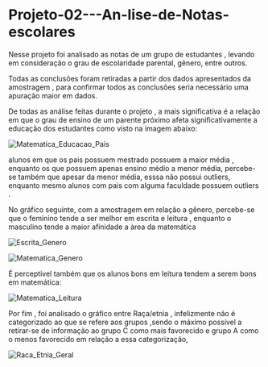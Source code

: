 # Projeto-02---An-lise-de-Notas-escolares
Nesse projeto foi analisado as notas de um grupo de estudantes , levando em consideração o grau de escolaridade parental, gênero, entre outros.

Todas as conclusões foram retiradas a partir dos dados apresentados da amostragem , para confirmar todos as conclusões seria necessário uma apuração maior em dados.

De todas as análise feitas durante o projeto , a mais significativa é a relação em que o grau de ensino de um parente próximo afeta significativamente a educação dos estudantes como visto na imagem abaixo:

   ![Matematica_Educacao_Pais](https://github.com/user-attachments/assets/c6e3d465-48e0-40c8-aa5e-0e8c599b6c8e)

alunos em que os pais possuem mestrado possuem a maior média , enquanto os que possuem apenas ensino médio a menor média, percebe-se também que apesar da menor média, esssa não possui outliers, enquanto mesmo alunos com pais com alguma faculdade possuem outliers .

No gráfico seguinte, com a amostragem em relação a gênero, percebe-se que o feminino tende a ser melhor em escrita e leitura , enquanto o masculino tende a maior afinidade a àrea da matemática 

  ![Escrita_Genero](https://github.com/user-attachments/assets/4086ac8b-23d5-453f-92bd-d4575b5e1053)
                
  ![Matematica_Genero](https://github.com/user-attachments/assets/a9a70073-a530-4c36-96c7-42dae5ed9081)

É perceptivel também que os alunos bons em leitura tendem a serem bons em matemática:
                
   ![Matematica_Leitura](https://github.com/user-attachments/assets/f73597d3-65b5-46cf-a6de-1002c6624286)

Por fim , foi analisado o gráfico entre Raça/etnia , infelizmente não é categorizado ao que se refere aos grupos ,sendo o máximo possível a retirar-se de informação ao grupo C como mais favorecido e grupo A como o menos favorecido em relação a essa categorização,

   ![Raca_Etnia_Geral](https://github.com/user-attachments/assets/3ca3b28d-4935-44c2-ac37-c1ac44b1cfc3)
